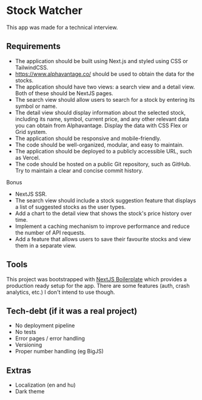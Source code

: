 # Stock Watcher

This app was made for a technical interview.

## Requirements
 - The application should be built using Next.js and styled using CSS or TailwindCSS.
 - https://www.alphavantage.co/ should be used to obtain the data for the stocks.
 - The application should have two views: a search view and a detail view. Both of these should be NextJS pages.
 - The search view should allow users to search for a stock by entering its symbol or name.
 - The detail view should display information about the selected stock, including its name, symbol, current price, and any other relevant data you can obtain from Alphavantage. Display the data with CSS Flex or Grid system.
 - The application should be responsive and mobile-friendly.
 - The code should be well-organized, modular, and easy to maintain.
 - The application should be deployed to a publicly accessible URL, such as Vercel.
 - The code should be hosted on a public Git repository, such as GitHub. Try to maintain a clear and concise commit history.

Bonus
 - NextJS SSR.
 - The search view should include a stock suggestion feature that displays a list of suggested stocks as the user types.
 - Add a chart to the detail view that shows the stock's price history over time.
 - Implement a caching mechanism to improve performance and reduce the number of API requests.
 - Add a feature that allows users to save their favourite stocks and view them in a separate view.

## Tools
This project was bootstrapped with [NextJS Boilerplate](https://github.com/ixartz/Next-js-Boilerplate) which provides a production ready setup for the app. There are some features (auth, crash analytics, etc.) I don't intend to use though.

## Tech-debt (if it was a real project)
- No deployment pipeline
- No tests
- Error pages / error handling
- Versioning
- Proper number handling (eg BigJS)

## Extras
- Localization (en and hu)
- Dark theme